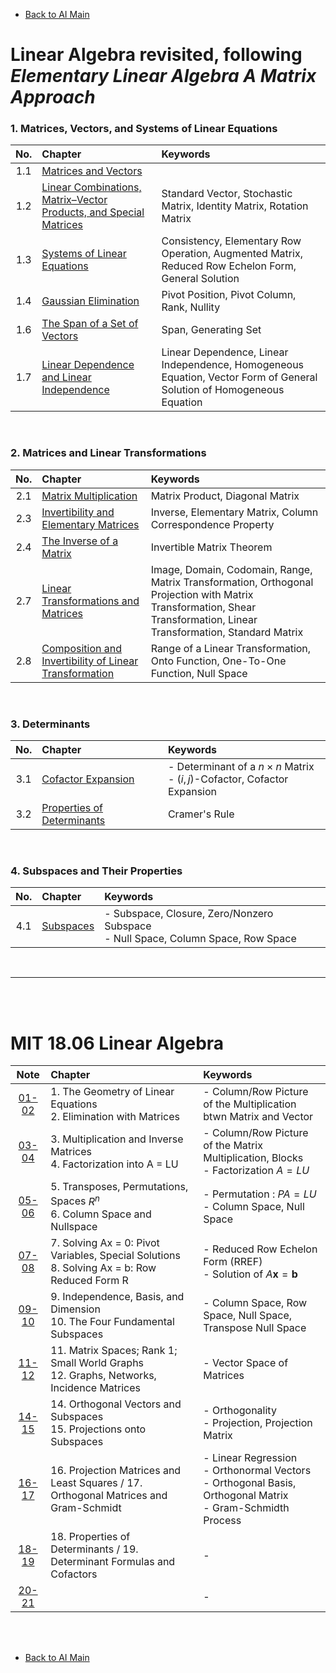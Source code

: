 * [Back to AI Main](../../README.md)

# Linear Algebra revisited, following *Elementary Linear Algebra A Matrix Approach*

### 1. Matrices, Vectors, and Systems of Linear Equations   
|No.|Chapter|Keywords|
|:-:|:------|:-------|
|1.1|[Matrices and Vectors](./elementary_lin_alg/ch01/01/note.md)||
|1.2|[Linear Combinations, Matrix–Vector Products, and Special Matrices](./elementary_lin_alg/ch01/02/note.md)|Standard Vector, Stochastic Matrix, Identity Matrix, Rotation Matrix|
|1.3|[Systems of Linear Equations](./elementary_lin_alg/ch01/03/note.md)|Consistency, Elementary Row Operation, Augmented Matrix, Reduced Row Echelon Form, General Solution|
|1.4|[Gaussian Elimination](./elementary_lin_alg/ch01/04/note.md)|Pivot Position, Pivot Column, Rank, Nullity|
|1.6|[The Span of a Set of Vectors](./elementary_lin_alg/ch01/06/note.md)|Span, Generating Set|
|1.7|[Linear Dependence and Linear Independence](./elementary_lin_alg/ch01/07/note.md)|Linear Dependence, Linear Independence, Homogeneous Equation, Vector Form of General Solution of Homogeneous Equation|

<br>

### 2. Matrices and Linear Transformations
|No.|Chapter|Keywords|
|:-:|:------|:-------|
|2.1|[Matrix Multiplication](./elementary_lin_alg/ch02/01/note.md)|Matrix Product, Diagonal Matrix|
|2.3|[Invertibility and Elementary Matrices](./elementary_lin_alg/ch02/03/note.md)|Inverse, Elementary Matrix, Column Correspondence Property|
|2.4|[The Inverse of a Matrix](./elementary_lin_alg/ch02/04/note.md)|Invertible Matrix Theorem|
|2.7|[Linear Transformations and Matrices](./elementary_lin_alg/ch02/07/note.md)|Image, Domain, Codomain, Range, Matrix Transformation, Orthogonal Projection with Matrix Transformation, Shear Transformation, Linear Transformation, Standard Matrix|
|2.8|[Composition and Invertibility of Linear Transformation](./elementary_lin_alg/ch02/08/note.md)|Range of a Linear Transformation, Onto Function, One-To-One Function, Null Space|

<br>

### 3. Determinants
|No.|Chapter|Keywords|
|:-:|:------|:-------|
|3.1|[Cofactor Expansion](./elementary_lin_alg/ch03/01/note.md)|- Determinant of a $n \times n$ Matrix <br> - $(i,j)$-Cofactor, Cofactor Expansion|
|3.2|[Properties of Determinants](./elementary_lin_alg/ch03/02/note.md)|Cramer's Rule|

<br>

### 4. Subspaces and Their Properties
|No.|Chapter|Keywords|
|:-:|:------|:-------|
|4.1|[Subspaces](./elementary_lin_alg/ch04/01/note.md)|- Subspace, Closure, Zero/Nonzero Subspace <br> - Null Space, Column Space, Row Space|

<br>

---

<br><br>

# MIT 18.06 Linear Algebra
|Note|Chapter|Keywords|
|:-:|:------|:-------|
|[01-02](./mit1806/notes/0102.md)|1. The Geometry of Linear Equations<br>2. Elimination with Matrices|- Column/Row Picture of the Multiplication btwn Matrix and Vector |
|[03-04](./mit1806/notes/0304.md)|3. Multiplication and Inverse Matrices<br> 4. Factorization into A = LU|- Column/Row Picture of the Matrix Multiplication, Blocks <br> - Factorization $`A = LU  `$|
|[05-06](./mit1806/notes/0506.md)|5. Transposes, Permutations, Spaces $`R^n`$<br> 6. Column Space and Nullspace|- Permutation : $`PA=LU`$ <br> - Column Space, Null Space|
|[07-08](./mit1806/notes/0708.md)|7. Solving Ax = 0: Pivot Variables, Special Solutions <br> 8. Solving Ax = b: Row Reduced Form R|- Reduced Row Echelon Form (RREF) <br> - Solution of $`A\mathbf{x} = \mathbf{b}`$|
|[09-10](./mit1806/notes/0910.md)|9. Independence, Basis, and Dimension <br> 10. The Four Fundamental Subspaces|- Column Space, Row Space, Null Space, Transpose Null Space|
|[11-12](./mit1806/notes/1112.md)|11. Matrix Spaces; Rank 1; Small World Graphs <br> 12. Graphs, Networks, Incidence Matrices|- Vector Space of Matrices|
|[14-15](./mit1806/notes/1415.md)|14. Orthogonal Vectors and Subspaces <br> 15. Projections onto Subspaces|- Orthogonality <br> - Projection, Projection Matrix|
|[16-17](./mit1806/notes/1617.md)|16. Projection Matrices and Least Squares / 17. Orthogonal Matrices and Gram-Schmidt|- Linear Regression <br> - Orthonormal Vectors <br> - Orthogonal Basis, Orthogonal Matrix <br> - Gram-Schmidth Process|
|[18-19](./mit1806/notes/1819.md)|18. Properties of Determinants / 19. Determinant Formulas and Cofactors|- |
|[20-21](./mit1806/notes/2021.md)||- |




<br><br>

* [Back to AI Main](../../README.md)